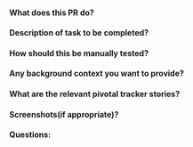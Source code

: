 #### What does this PR do?

#### Description of task to be completed?

#### How should this be manually tested?

#### Any background context you want to provide?

#### What are the relevant pivotal tracker stories?

#### Screenshots(if appropriate)?

#### Questions:
